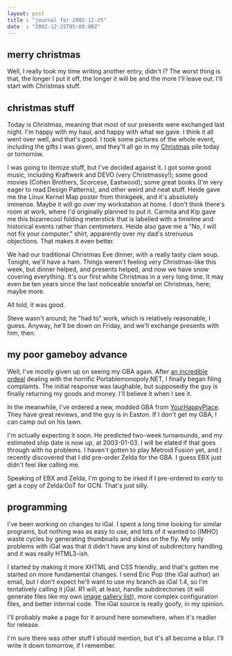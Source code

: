 ```yaml
---
layout: post
title : "journal for 2002-12-25"
date  : "2002-12-25T05:00:00Z"
---
```

## merry christmas

Well, I really took my time writing another entry, didn't I?  The worst thing is that, the longer I put it off, the longer it will be and the more I'll leave out.  I'll start with Christmas stuff.

## christmas stuff

Today is Christmas, meaning that most of our presents were exchanged last night.  I'm happy with my haul, and happy with what we gave.  I think it all went over well, and that's good.  I took some pictures of the whole event, including the gifts I was given, and they'll all go in my <a href='/images/xmas'>Christmas</a> pile today or tomorrow.

I was going to itemize stuff, but I've decided against it.  I got some good music, including Kraftwerk and DEVO (very Christmassy!); some good movies (Cohen Brothers, Scorcese, Eastwood); some great books (I'm very eager to read Design Patterns), and other weird and neat stuff.  Heide gave me the Linux Kernel Map poster from thinkgeek, and it's absolutely immense.  Maybe it will go over my workstation at home.  I don't think there's room at work, where I'd originally planned to put it.  Carmita and Kip gave me this bizarrecool folding meterstick that is labelled with a timeline and historical events rather than centimeters.  Heide also gave me a "No, I will not fix your computer." shirt, apparently over my dad's strenuous objections.  That makes it even better.

We had our traditional Christmas Eve dinner, with a really tasty clam soup. Tonight, we'll have a ham.  Things weren't feeling very Christmas-like this week, but dinner helped, and presents helped, and now we have snow covering everything.  It's our first white Christmas in a very long time.  It may even be ten years since the last noticeable snowfal on Christmas, here; maybe more.

All told, it was good.

Steve wasn't around; he "had to" work, which is relatively reasonable, I guess. Anyway, he'll be down on Friday, and we'll exchange presents with him, then.

## my poor gameboy advance

Well, I've mostly given up on seeing my GBA again.  After <a href='/portablemonopoly'>an incredible ordeal</a> dealing with the horrific Portablemonopoly.NET, I finally began filing complaints.  The initial response was laughable, but supposedly the guy is finally returning my goods and money. I'll believe it when I see it.

In the meanwhile, I've ordered a new, modded GBA from <a href='http://www.yourhappyplace.com'>YourHappyPlace</a>.  They have great reviews, and the guy is in Easton.  If I don't get my GBA, I can camp out on his lawn.  

I'm actually expecting it soon.  He predicted two-week turnarounds, and my estimated ship date is now up, at 2003-01-03.  I will be elated if that goes through with no problems.  I haven't gotten to play Metroid Fusion yet, and I recently discovered that I <em>did</em> pre-order Zelda for the GBA.  I guess EBX just didn't feel like calling me.

Speaking of EBX and Zelda, I'm going to be irked if I pre-ordered to <em>early</em> to get a copy of Zelda:OoT for GCN.  That's just silly.

## programming

I've been working on changes to iGal.  I spent a long time looking for similar programs, but nothing was as easy to use, and lots of it wanted to (IMHO) waste cycles by generating thumbnails and slides on the fly.  My only problems with iGal was that it didn't have any kind of subdirectory handling and it was really HTML3-ish.

I started by making it more XHTML and CSS friendly, and that's gotten me started on more fundamental changes.  I send Eric Pop (the iGal author) an email, but I don't expect he'll want to use my branch as iGal 1.4, so I'm tentatively calling it jGal.  R1 will, at least, handle subdirectories (it will generate files like my own <a href='/images'>image gallery list</a>), more complex configuration files, and better internal code.  The iGal source is really goofy, in my opinion.

I'll probably make a page for it around here somewhere, when it's readier for release.

I'm sure there was other stuff I should mention, but it's all become a blur. I'll write it down tomorrow, if I remember.

